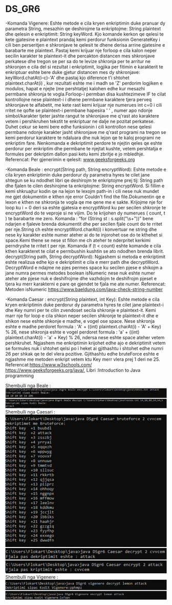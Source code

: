 # DS_GR6

-Komanda Vigenere: Eshte metode e cila kryen enkriptimin duke pranuar dy parametra String, mesazhin qe deshirojme ta enkriptojme: 
String plaintext dhe qelesin e enkriptimit: String keyWord. Kjo komande kerkon qe qelesi te kete gjatesine e plaintext prandaj kemi perdorur
funksionin GenerateKey i cili ben perseritjen e shkronjave te qelesit te dhene derisa arrine gjatesine e barabarte me plaintext. 
Pastaj kemi krijuar nje forloop e cila kalon neper secilin karakter te plaintext-it dhe percakton distancen mes shkronjave perkatese dhe 
tregon se per sa do te levize shkronja per te arritur ne shkronjen e cila del si rezultat i enkriptimit, logjika per fitimin e karakterit 
te enkriptuar eshte bere duke gjetur distancen mes dy shkronjave: keyWord.chatAt(i-c)-'A' dhe pastaj kjo diference t'i shtohet 
plaintext.charAt(i) , kur rezultati eshte me i madh se 'Z' perdorim logjiken e modulos, hapat e njejte (me pershtatje) kalohen edhe kur 
mesazhi permbane shkronja te vogla.Forloop-i permban disa kushtezimeve IF te cilat kontrollojne nese plaintext-i i dhene permbane karaktere 
tjera perveq shkronjave te alfabetit, me kete rast kemi krijuar nje numerues int c=0  i cili rritet ne qofte se plaintext-i permbane 
hapesira ' ' , numer apo ndonje simbol/karakter tjeter jashte rangut te shkronjave me q'rast ato karaktere vetem i pershkruhen tekstit te 
enkriptuar ne dalje ne pozitat perkatese. Duhet cekur se kemi bere edhe funksionin i cili kontrollon nese qelesi permbane ndonje karakter 
jasht shkronjave me q'rast programi na tregon se kemi perdorur karaktere te ndaluara dhe nuk lejon qe te kaloj programi ne enkriptim fare. 
Nenkomanda e dekriptimit perdore te njejtin qeles qe eshte perdorur per enkriptim dhe permbane te njejtat kushte, vetem pershtatja e formules per dekriptim dallon pasi ketu kemi zbritje e jo mbledhje.
Referencat: Per gjenerimin e qelesit: www.geeksforgeeks.org 

-Komanda Beale :
encrypt(String path, String encryptWord):
Eshte metode e cila kryen enkriptimin duke perdorur dy parametra hyres te cilet jane shtegun se ku ndodhet libri qe deshirojm te enkriptojme prej tij: String path dhe fjalen te cilen deshirojme ta enkriptojme: String encryptWord. Si fillim e kemi shkruajtur kodin qe na lejon te lexojm path-in i cili nese nuk mundet me gjet dokumentin e kthen nje error Couldn't find the file.Dokumentin qe e lexon e kthen ne shkronja te vogla qe me qene me e sakte. Krijojme nje for loop ku i = 0 deri sa eshte gjatesia e encryptWord ku per secilen shkronje te encryptWord do te veproje si ne vijim. Do te krijohen dy numerues ( count, t ) te barabarte me zero.
Komanda : “for (String st : s.split("\\s+"))” bene ndarjen e fjaleve brenda dokumentit dhe per secilen fjale count do te rritet per nje.String ch eshte encryptWord.charAt(i) i konvertuar ne string dhe nese ky karakter eshte numer ateher ai do te injorohet ose do te 
kthehet si space.Kemi thene se nese st fillon me ch ateher te nderpritet kerkimi perndryshe te rritet t per nje. Komanda if (t < count) eshte komande e cila kthen karakteret te cilat e permbushin kushtin se ato ndodhen brenda librit. 
decrypt(String path, String decryptWord):
Ngjashem si metoda e enkriptimit eshte realizua edhe kjo e dekriptimit e cila e merr path dhe 
decryptWord. DecryptWord e ndajme ne pjes permes space ku secilen pjese e shikojm a jane numra
permes metodes boolean isNumeric nese nuk eshte numer ateher ate pjese nuk e deshifrojme dhe 
vazhdojm te deshifrojm pjeset e tjera ku merr karakterni e pare qe gjendet te fjala me ate 
numer.
Referencat: Metoden isNumeric https://www.baeldung.com/java-check-string-number

-Komanda Caesar :
encrypt(String plaintext, int Key):
Eshte metode e cila kryen enkriptimin duke perdorur dy parametra hyres te cilet jane 
plaintext-i dhe Key numri per te cilin zvendoset secila shkronje e plaintext-it. Kemi marr 
nje for loop e cila shkon neper secilen shkronje te plaintext-it dhe e shikon nese eshte shkonje
e madhe, e vogel ose space. Nese shkronja eshte e madhe perdoret formula :
'A' + ((int) plaintext.charAt(i) - 'A' + Key) % 26,
nese shkronja eshte e vogel perdoret formula :
'a' + ((int) plaintext.charAt(i) - 'a' + Key) % 26,
ndersa nese eshte space ateher vetem pershkruhet.
Ngjashem me enkriptimin krijohet edhe ajo e dekriptimit vetem se formules nuk i shtohet qelsi po
i heket ai gjithashtu i shtohet edhe numri 26 per shkak qe te del vlera pozitive.
Gjithashtu edhe bruteForce eshte e ngjashme me metoden enkript vetem ktu Key merr vlera prej 1 deri ne 25.
Referencat:https://www.w3schools.com/ https://www.geeksforgeeks.org/java/, Libri :Introduction to Java programming

Shembulli nga Beale :
![photos](photos/Capture4.jpg)
![photos](photos/Capture5.jpg)
Shembulli nga Caesari :
![photos](photos/Capture3.png)
![photos](photos/Capture6.jpg)
![photos](photos/Capture7.jpg)
Shembulli nga Vigenere :
![photos](photos/Capture8.jpg)
![photos](photos/Capture9.jpg)



